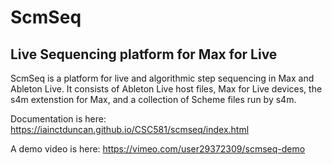 # ScmSeq
## Live Sequencing platform for Max for Live

ScmSeq is a platform for live and algorithmic step sequencing in Max and
Ableton Live. It consists of Ableton Live host files, Max for Live devices,
the s4m extenstion for Max, and a collection of Scheme files run by s4m.

Documentation is here: https://iainctduncan.github.io/CSC581/scmseq/index.html

A demo video is here: https://vimeo.com/user29372309/scmseq-demo 
